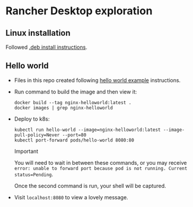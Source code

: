 # Rancher Desktop exploration

## Linux installation

Followed
[.deb install instructions](https://docs.rancherdesktop.io/getting-started/installation/#installation-via-deb-package).


## Hello world

* Files in this repo created following
[hello world example](https://docs.rancherdesktop.io/how-to-guides/hello-world-example/)
instructions.
* Run command to build the image and then view it:

    ```
    docker build --tag nginx-helloworld:latest .
    docker images | grep nginx-helloworld
    ```

* Deploy to k8s:

    ```
    kubectl run hello-world --image=nginx-helloworld:latest --image-pull-policy=Never --port=80
    kubectl port-forward pods/hello-world 8080:80
    ```

    > [!IMPORTANT]
    >
    > You will need to wait in between these commands, or you may receive `error: unable
    > to forward port because pod is not running. Current status=Pending`.
    >
    > Once the second command is run, your shell will be captured.

* Visit `localhost:8080` to view a lovely message.
